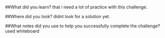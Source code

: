 
##What did you learn?
that i need a lot of practice with this challenge.

##Where did you look?
didnt look for a solution yet.

##What notes did you use to help you successfully complete the challenge?
used whiteboard
